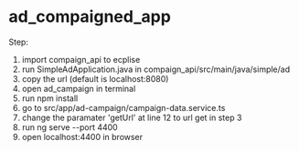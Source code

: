# ad_compaigned_app
Step:
1. import compaign_api to ecplise
2. run SimpleAdApplication.java in compaign_api/src/main/java/simple/ad
3. copy the url (default is localhost:8080) 
4. open ad_campaign in terminal
5. run npm install
6. go to src/app/ad-campaign/campaign-data.service.ts
7. change the paramater 'getUrl' at line 12 to url get in step 3
8. run ng serve --port 4400
9. open localhost:4400 in browser
